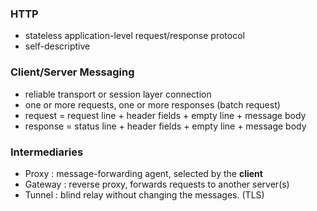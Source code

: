 ### HTTP
- stateless application-level request/response protocol
- self-descriptive

### Client/Server Messaging
- reliable transport or session layer connection
- one or more requests, one or more responses (batch request)
- request = request line + header fields + empty line + message body
- response = status line + header fields + empty line + message body

### Intermediaries
- Proxy : message-forwarding agent, selected by the <b>client</b>
- Gateway : reverse proxy, forwards requests to another server(s)
- Tunnel : blind relay without changing the messages. (TLS)